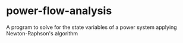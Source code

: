 # power-flow-analysis
A program to solve for the state variables of a power system applying Newton-Raphson's algorithm
